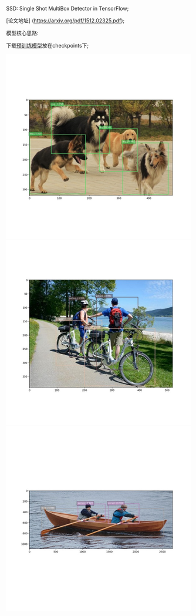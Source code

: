 SSD: Single Shot MultiBox Detector in TensorFlow;

[论文地址] (https://arxiv.org/pdf/1512.02325.pdf);

模型核心思路:




下载[预训练模型](https://drive.google.com/file/d/1eHA6C-R9fCuAQG0d-ohexzF--gVZmify/edit)放在checkpoints下;

![](demo/example1.jpg)
![](demo/example2.jpg)
![](demo/example3.jpg)